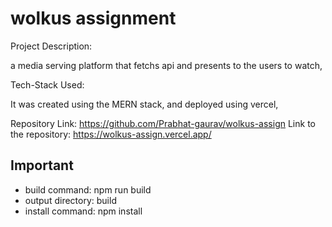 # wolkus assignment

Project Description:

a media serving platform that fetchs api and presents to the users to watch,

 
Tech-Stack Used:

It was created using the MERN stack, and deployed using vercel,

Repository Link: https://github.com/Prabhat-gaurav/wolkus-assign
Link to the repository: https://wolkus-assign.vercel.app/

## Important

- build command: npm run build
- output directory: build
- install command: npm install
